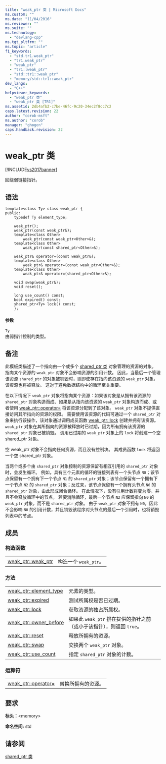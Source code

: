 ```yaml
---
title: "weak_ptr 类 | Microsoft Docs"
ms.custom: ""
ms.date: "11/04/2016"
ms.reviewer: ""
ms.suite: ""
ms.technology: 
  - "devlang-cpp"
ms.tgt_pltfrm: ""
ms.topic: "article"
f1_keywords: 
  - "std.tr1.weak_ptr"
  - "tr1.weak_ptr"
  - "weak_ptr"
  - "tr1::weak_ptr"
  - "std::tr1::weak_ptr"
  - "memory/std::tr1::weak_ptr"
dev_langs: 
  - "C++"
helpviewer_keywords: 
  - "weak_ptr 类"
  - "weak_ptr 类 [TR1]"
ms.assetid: 2db4afb2-c7be-46fc-9c20-34ec2f8cc7c2
caps.latest.revision: 22
author: "corob-msft"
ms.author: "corob"
manager: "ghogen"
caps.handback.revision: 22
---
```

# weak_ptr 类
[!INCLUDE[vs2017banner](../assembler/inline/includes/vs2017banner.md)]

回绕弱链接指针。  
  
## 语法  
  
```  
template<class Ty> class weak_ptr {  
public:  
    typedef Ty element_type;  
  
    weak_ptr();  
    weak_ptr(const weak_ptr&);  
    template<class Other>  
        weak_ptr(const weak_ptr<Other>&);  
    template<class Other>  
        weak_ptr(const shared_ptr<Other>&);  
  
    weak_ptr& operator=(const weak_ptr&);  
    template<class Other>  
        weak_ptr& operator=(const weak_ptr<Other>&);  
    template<class Other>  
        weak_ptr& operator=(shared_ptr<Other>&);  
  
    void swap(weak_ptr&);  
    void reset();  
  
    long use_count() const;  
    bool expired() const;  
    shared_ptr<Ty> lock() const;  
    };  
```  
  
#### 参数  
 `Ty`  
 由弱指针控制的类型。  
  
## 备注  
 此模板类描述了一个指向由一个或多个 [shared\_ptr 类](../standard-library/shared-ptr-class.md) 对象管理的资源的对象。  指向某个资源的 `weak_ptr` 对象不会影响资源的引用计数。  因此，当最后一个管理该资源 `shared_ptr` 的对象被销毁时，则即使存在指向该资源的 `weak_ptr` 对象，该资源也将被释放。  这对于避免数据结构中的循环至关重要。  
  
 在以下情况下 `weak_ptr` 对象将指向某个资源：如果该对象是从拥有该资源的 `shared_ptr` 对象构造而成、如果是从指向该资源的 `weak_ptr` 对象构造而成、或者使用 [weak\_ptr::operator\=](../Topic/weak_ptr::operator=.md) 将该资源分配到了该对象。  `weak_ptr` 对象不提供直接访问其所指向的资源的权限。  需要使用该资源的代码可通过一个 `shared_ptr` 对象来执行该操作，该对象通过调用成员函数 [weak\_ptr::lock](../Topic/weak_ptr::lock.md) 创建并拥有该资源。  `weak_ptr` 对象在其所指向的资源被释放时已过期，因为所有拥有该资源的 `shared_ptr` 对象已被销毁。  调用已过期的 `weak_ptr` 对象上的 `lock` 将创建一个空 shared\_ptr 对象。  
  
 空 weak\_ptr 对象不会指向任何资源，而且没有控制块。  其成员函数 `lock` 将返回一个空 shared\_ptr 对象。  
  
 当两个或多个由 `shared_ptr` 对象控制的资源保留有相互引用的 `shared_ptr` 对象时，会发生循环。  例如，具有三个元素的循环的链接列表有一个头节点 `N0`；该节点保留有一个拥有下一个节点 `N1` 的 `shared_ptr` 对象；该节点保留有一个拥有下一个节点 `N2` 的 `shared_ptr` 对象；反过来，该节点保留有一个拥有头节点 `N0` 的 `shared_ptr` 对象，由此形成闭合循环。  在此情况下，没有引用计数将变为零，并且不会释放循环中的节点。  若要消除循环，最后一个节点 `N2` 应保留指向 `N0` 的 `weak_ptr` 对象，而不是 `shared_ptr` 对象。  由于 `weak_ptr` 对象不拥有 `N0`，因此不会影响 `N0` 的引用计数，并且销毁该程序对头节点的最后一个引用时，也将销毁列表中的节点。  
  
## 成员  
  
### 构造函数  
  
|||  
|-|-|  
|[weak\_ptr::weak\_ptr](../Topic/weak_ptr::weak_ptr.md)|构造一个 `weak_ptr`。|  
  
### 方法  
  
|||  
|-|-|  
|[weak\_ptr::element\_type](../Topic/weak_ptr::element_type.md)|元素的类型。|  
|[weak\_ptr::expired](../Topic/weak_ptr::expired.md)|测试所属权是否已过期。|  
|[weak\_ptr::lock](../Topic/weak_ptr::lock.md)|获取资源的独占所属权。|  
|[weak\_ptr::owner\_before](../Topic/weak_ptr::owner_before.md)|如果此 `weak_ptr` 排在提供的指针之前（或小于该指针），则返回 `true`。|  
|[weak\_ptr::reset](../Topic/weak_ptr::reset.md)|释放所拥有的资源。|  
|[weak\_ptr::swap](../Topic/weak_ptr::swap.md)|交换两个 `weak_ptr` 对象。|  
|[weak\_ptr::use\_count](../Topic/weak_ptr::use_count.md)|指定 `shared_ptr` 对象的计数。|  
  
### 运算符  
  
|||  
|-|-|  
|[weak\_ptr::operator\=](../Topic/weak_ptr::operator=.md)|替换所拥有的资源。|  
  
## 要求  
 **标头：**\<memory\>  
  
 **命名空间:** std  
  
## 请参阅  
 [shared\_ptr 类](../standard-library/shared-ptr-class.md)